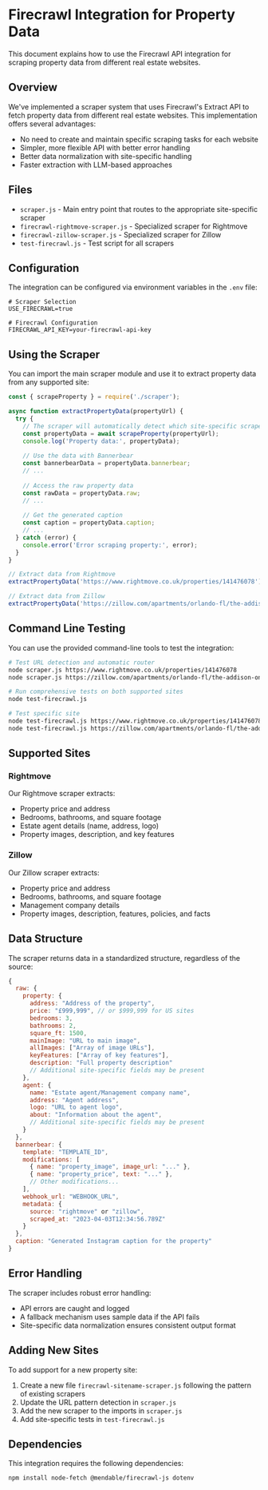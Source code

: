 # Firecrawl Integration for Property Data

This document explains how to use the Firecrawl API integration for scraping property data from different real estate websites.

## Overview

We've implemented a scraper system that uses Firecrawl's Extract API to fetch property data from different real estate websites. This implementation offers several advantages:

- No need to create and maintain specific scraping tasks for each website 
- Simpler, more flexible API with better error handling
- Better data normalization with site-specific handling
- Faster extraction with LLM-based approaches

## Files

- `scraper.js` - Main entry point that routes to the appropriate site-specific scraper
- `firecrawl-rightmove-scraper.js` - Specialized scraper for Rightmove
- `firecrawl-zillow-scraper.js` - Specialized scraper for Zillow
- `test-firecrawl.js` - Test script for all scrapers

## Configuration

The integration can be configured via environment variables in the `.env` file:

```
# Scraper Selection
USE_FIRECRAWL=true

# Firecrawl Configuration
FIRECRAWL_API_KEY=your-firecrawl-api-key
```

## Using the Scraper

You can import the main scraper module and use it to extract property data from any supported site:

```javascript
const { scrapeProperty } = require('./scraper');

async function extractPropertyData(propertyUrl) {
  try {
    // The scraper will automatically detect which site-specific scraper to use
    const propertyData = await scrapeProperty(propertyUrl);
    console.log('Property data:', propertyData);
    
    // Use the data with Bannerbear
    const bannerbearData = propertyData.bannerbear;
    // ...
    
    // Access the raw property data
    const rawData = propertyData.raw;
    // ...
    
    // Get the generated caption
    const caption = propertyData.caption;
    // ...
  } catch (error) {
    console.error('Error scraping property:', error);
  }
}

// Extract data from Rightmove
extractPropertyData('https://www.rightmove.co.uk/properties/141476078');

// Extract data from Zillow
extractPropertyData('https://zillow.com/apartments/orlando-fl/the-addison-on-millennium/9nz37s/');
```

## Command Line Testing

You can use the provided command-line tools to test the integration:

```bash
# Test URL detection and automatic router
node scraper.js https://www.rightmove.co.uk/properties/141476078
node scraper.js https://zillow.com/apartments/orlando-fl/the-addison-on-millennium/9nz37s/

# Run comprehensive tests on both supported sites
node test-firecrawl.js

# Test specific site
node test-firecrawl.js https://www.rightmove.co.uk/properties/141476078
node test-firecrawl.js https://zillow.com/apartments/orlando-fl/the-addison-on-millennium/9nz37s/
```

## Supported Sites

### Rightmove

Our Rightmove scraper extracts:

- Property price and address
- Bedrooms, bathrooms, and square footage
- Estate agent details (name, address, logo)
- Property images, description, and key features

### Zillow

Our Zillow scraper extracts:

- Property price and address
- Bedrooms, bathrooms, and square footage
- Management company details
- Property images, description, features, policies, and facts

## Data Structure

The scraper returns data in a standardized structure, regardless of the source:

```javascript
{
  raw: {
    property: {
      address: "Address of the property",
      price: "£999,999", // or $999,999 for US sites
      bedrooms: 3,
      bathrooms: 2,
      square_ft: 1500,
      mainImage: "URL to main image",
      allImages: ["Array of image URLs"],
      keyFeatures: ["Array of key features"],
      description: "Full property description"
      // Additional site-specific fields may be present
    },
    agent: {
      name: "Estate agent/Management company name",
      address: "Agent address",
      logo: "URL to agent logo",
      about: "Information about the agent",
      // Additional site-specific fields may be present
    }
  },
  bannerbear: {
    template: "TEMPLATE_ID",
    modifications: [
      { name: "property_image", image_url: "..." },
      { name: "property_price", text: "..." },
      // Other modifications...
    ],
    webhook_url: "WEBHOOK_URL",
    metadata: {
      source: "rightmove" or "zillow",
      scraped_at: "2023-04-03T12:34:56.789Z"
    }
  },
  caption: "Generated Instagram caption for the property"
}
```

## Error Handling

The scraper includes robust error handling:

- API errors are caught and logged
- A fallback mechanism uses sample data if the API fails
- Site-specific data normalization ensures consistent output format

## Adding New Sites

To add support for a new property site:

1. Create a new file `firecrawl-sitename-scraper.js` following the pattern of existing scrapers
2. Update the URL pattern detection in `scraper.js`
3. Add the new scraper to the imports in `scraper.js`
4. Add site-specific tests in `test-firecrawl.js`

## Dependencies

This integration requires the following dependencies:

```bash
npm install node-fetch @mendable/firecrawl-js dotenv
``` 